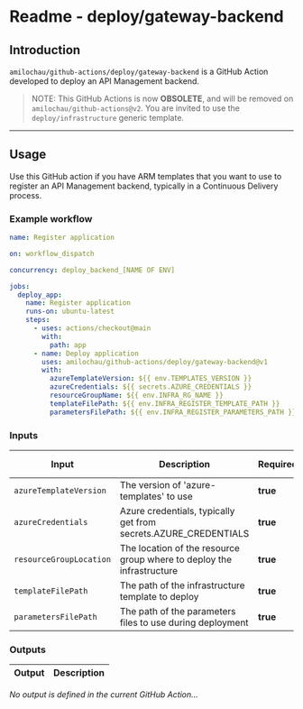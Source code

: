 # Readme - deploy/gateway-backend

## Introduction

`amilochau/github-actions/deploy/gateway-backend` is a GitHub Action developed to deploy an API Management backend.

> NOTE: This GitHub Actions is now **OBSOLETE**, and will be removed on `amilochau/github-actions@v2`. You are invited to use the `deploy/infrastructure` generic template.

---

## Usage

Use this GitHub action if you have ARM templates that you want to use to register an API Management backend, typically in a Continuous Delivery process.

### Example workflow

```yaml
name: Register application

on: workflow_dispatch

concurrency: deploy_backend_[NAME OF ENV]

jobs:
  deploy_app:
    name: Register application
    runs-on: ubuntu-latest
    steps:
      - uses: actions/checkout@main
        with:
          path: app
      - name: Deploy application
        uses: amilochau/github-actions/deploy/gateway-backend@v1
        with:
          azureTemplateVersion: ${{ env.TEMPLATES_VERSION }}
          azureCredentials: ${{ secrets.AZURE_CREDENTIALS }}
          resourceGroupName: ${{ env.INFRA_RG_NAME }}
          templateFilePath: ${{ env.INFRA_REGISTER_TEMPLATE_PATH }}
          parametersFilePath: ${{ env.INFRA_REGISTER_PARAMETERS_PATH }}
```

### Inputs

| Input | Description | Required | Default value |
| ----- | ----------- | -------- | ------------- |
| `azureTemplateVersion` | The version of 'azure-templates' to use | **true** |
| `azureCredentials` | Azure credentials, typically get from secrets.AZURE_CREDENTIALS | **true** |
| `resourceGroupLocation` | The location of the resource group where to deploy the infrastructure | **true** |
| `templateFilePath` | The path of the infrastructure template to deploy | **true** |
| `parametersFilePath` | The path of the parameters files to use during deployment | **true** |

### Outputs

| Output | Description |
| ------ | ----------- |

*No output is defined in the current GitHub Action...*
